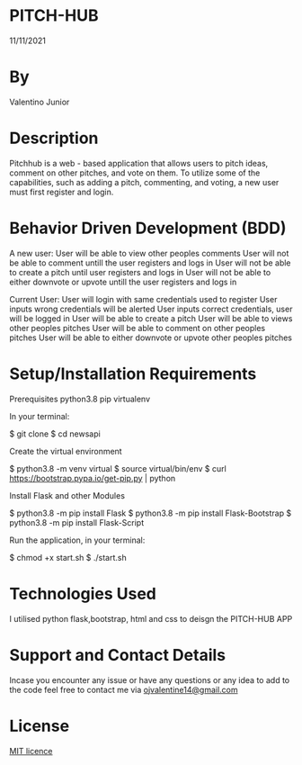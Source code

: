 # PITCH-HUB
11/11/2021
# By 
Valentino Junior
# Description
 Pitchhub is a web - based application that allows users to pitch ideas, comment on other pitches, and vote on them. To utilize some of the capabilities, such as adding a pitch, commenting, and voting, a new user must first register and login.
# Behavior Driven Development (BDD)
A new user:
User will be able to view other peoples comments
User will not be able to comment untill the user registers and logs in
User will not be able to create a pitch until user registers and logs in
User will not be able to either downvote or upvote untill the user registers and logs in

Current User:
User will login with same credentials used to register
User inputs wrong credentials will be alerted
User inputs correct credentials, user will be logged in
User will be able to create a pitch
User will be able to views other peoples pitches
User will be able to comment on other peoples pitches
User will be able to either downvote or upvote other peoples pitches



# Setup/Installation Requirements 
Prerequisites
python3.8
pip
virtualenv


In your terminal:

  $ git clone
  $ cd newsapi

 
Create the virtual environment

  $ python3.8 -m venv virtual
  $ source virtual/bin/env
  $ curl https://bootstrap.pypa.io/get-pip.py | python

Install Flask and other Modules

  $ python3.8 -m pip install Flask
  $ python3.8 -m pip install Flask-Bootstrap
  $ python3.8 -m pip install Flask-Script

  Run the application, in your terminal:

  $ chmod +x start.sh
  $ ./start.sh

# Technologies Used
 I utilised python flask,bootstrap, html and css to deisgn the PITCH-HUB APP
# Support and Contact Details
Incase you encounter any issue or have any questions or any idea to add to the code feel free to contact me via ojvalentine14@gmail.com
# License
<a href = "https://github.com/valentine-ochieng/Programming-portfolio/blob/main/LICENSE">MIT licence </a>